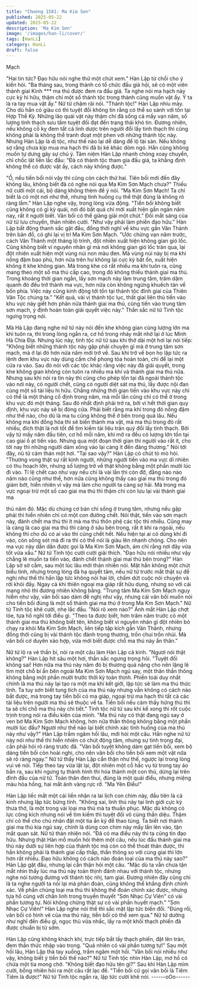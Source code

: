 ```yaml
---
title: "Chương 1581: Ma Kim Sơn"
published: 2025-05-22
updated: 2025-05-22
description: 'Ma Kim Sơn'
image: '/images/han-li/cover/'
tags: [HanLi]
category: HanLi
draft: false
---
```


Mạch

"Hai tin tức? Đạo hữu nói nghe thử một chút xem."
Hàn Lập từ chối cho ý kiến hỏi.
"Ba tháng sau, trong thành có tổ chức đấu giá hội, sẽ có một viên
thánh giai Kinh *** ma thú được đem ra đấu giá. Ta nghe nói ma
hạch này cực kỳ hi hữu, thậm chí một số thánh tộc trong thành
cũng muốn vật ấy. Ý ta là ra tay mua vật ấy."
Nữ tử chậm rãi nói.
"Thánh tộc!"
Hàn Lập nhíu mày.
Cho dù hắn có giàu có thì tuyệt đối không tin rằng có thể so sánh
với tồn tại Hợp Thể Kỳ. Những lão quái vật này thậm chí đã sống
cả mấy vạn năm, số lượng tinh thạch sưu tầm tuyệt đối đạt đến
trạng thái khó tin.
Đương nhiên, nếu không cố kỵ đem tất cả linh dược trên người
đổi lấy tinh thạch thì cũng không phài là không thể tranh đoạt một
phen với những thánh tộc này.
Nhưng Hàn Lập là dị tộc, như thế nào lại dễ dàng để lộ tài sản.
Nếu không sợ rằng chưa kịp mua ma hạch thì đã bị kẻ khác dòm
ngó. Hắn cũng không muốn tự dưng gây sự chú ý. Tâm niệm Hàn
Lập nhanh chóng xoay chuyển, chỉ chốc lát liền lắc đầu:
"Đã có thành tộc tham gia đấu giá, ta khẳng định không thể có
được vật ấy, cách này không được."

"Ồ, nếu tiền bối nói vậy thì cũng còn cách thứ hai. Tiên bối mới
đến đây không lâu, không biết đã có nghe nói qua Ma Kim Sơn
Mạch chưa?"
Thiếu nữ cười một cái, bộ dáng không thèm để ý nói.
"Ma Kim Sơn Mạch! Ta chỉ biết là có một nơi như thế, nhưng tình
huống cụ thể thật đúng là không rõ ràng lắm."
Hàn Lập nghe vậy, trong lòng vừa động.
"Tiền bối không biết cũng không có gì kỳ quái, nơi đó bất quá chỉ
mới xuất hiện gần ngàn năm nay, rất ít người biết. Vãn bối có thể
giảng giải một chút."
Đôi mắt sáng của nữ tử lưu chuyển, thản nhiên cười.
"Như vậy phải làm phiền đạo hữu."
Hàn Lập bất động thanh sắc gật đầu, đồng thời nghĩ về khu vực
gần Vân Thành trên bản đồ, có ghi lại vị trí Ma Kim Sơn Mạch.
"Ước chừng vạn năm trước, cách Vân Thành một tháng lộ trình,
đột nhiên xuất hiện không gian gió lốc. Cũng không biết vì nguyên
nhân gì mà nơi không gian gió lốc tràn qua, lại đột nhiên xuất hiện
một vùng núi non màu đen. Mà vùng núi này bị ma khí nồng đậm
bao phủ, hơn nửa trên hư không lại cực kỳ bất ổn, xuất hiện
không ít khe không gian. Mà trong khe có rất nhiều ma khí tuôn
ra, cũng mang theo một số ma thú cấp cao, trong đó không thiếu
thánh giai ma thú. Trong khoảng thời gian ngắn, lấy sơn mạch này
làm trung tâm, trăm dặm quanh đó đều trở thành ma vực, hơn
nữa còn không ngừng khuếch tán về bốn phía. Việc này cũng kinh
động tới tồn tại thánh tộc đỉnh giai của Thiên Vân Tộc chúng ta."
"Kết quả, vài vị thánh tộc lục, thất giai liên thủ tiến vào khu vực
này giết hơn phân nửa thánh giai ma thú, cũng tiến vào trung tâm
sơn mạch, ý định hoàn toàn giải quyết việc này."
Thần sắc nữ tử Tinh tộc ngưng trọng nói.

Mà Hà Lập đang nghe nữ tử này nói đến khe không gian cùng
lượng lớn ma khí tuôn ra, thì trong lòng ngẩn ra, cơ hồ trong nháy
mắt nhớ lại ở lúc Minh Hà Chia Địa. Nhưng lúc này, tinh tộc nữ tử
sau khi thở dài một hơi lại nói tiếp:
"Không biết những thánh tộc này gặp phải chuyện gì mà ở trung
tâm sơn mạch, mà ở lại đó hơn nửa năm mới trở về. Sau khi trở
về bọn họ lập tức ra lệnh đem khu vực này dùng cấm chế phong
tỏa hoàn toàn, chỉ để lại một cửa ra vào. Sau đó nói với các tộc
khác rằng việc này đã giải quyết, trong khe không gian không còn
tuôn ra nhiều ma khí và thánh giai ma thú nữa. Nhưng sau khi nói
ra tin này thì cũng cho phép tồn tại đã ngoài thánh tộc vào nơi
này, có người chết, cũng có người diệt sát ma thú, lấy được nội
đan cùng một số tài liệu hi hữu. Chẳng những thời gian tiến vào
khu vực này chỉ có thể là một tháng cố định trong năm, mà mỗi
lần cũng chỉ có thể ở trong khu vực đó một tháng. Sau đó nhất
định phải trở ra, bởi vì hết thời gian quy định, khu vực này sẽ bị
đóng cửa. Phải biết rằng ma khí trong đó nồng đậm như thế nào,
cho dù là ma tu cũng không thể ở bên trong quá lâu. Nếu không
ma khí đồng hóa thì sẽ biến thành ma vật, mà ma thú trong đó rất
nhiều, đích thật là nơi tốt để tìm kiếm tài liệu trân quý đổi lấy tinh
thạch. Bởi vậy từ mấy năm đầu tiên, cơ hồ mỗi năm, khi mở ra
đều có lượng lớn tồn tại cao giai ồ ạt tiến vào. Nhưng qua một
đoạn thời gian thì người vào rất ít, cho tới nay thì những người
dám xông vào lại càng ít đến đáng thương."
Nói tới đây, nũ tử cảm thán một hơi.
"Tại sao vậy?"
Hàn Lập có chút tò mò hỏi.
"Thương vong thật sự rất kinh người, những người tiến vào ma
vực dĩ nhiên có thu hoạch lớn, nhưng số lượng trở về thật không
bằng một phần mười lúc đi vào. Tỉ lệ chết cao như vạy nếu chỉ là
vài lần thì còn đỡ, đằng nào nào năm nào cũng như thế, hơn nữa
cũng không thấy cao giai ma thú trong đó giảm bớt, hiển nhiên vì
vậy mà làm cho người ta càng sợ hãi. Mà trong ma vực ngoại trừ
một số cao giai ma thú thì thậm chí còn lưu lại vài thánh giai ma

thú năm đó. Mặc dù chúng cơ bản chỉ sống ở trung tâm, nhưng
nếu gặp phải thì hiển nhiên chỉ có một con đường chết. Nói thật,
tiến vào sơn mạch này, đánh chết ma thú thì ít mà ma thú thôn
phệ các tộc thì nhiều. Cũng may là càng là cao giai ma thú thì
càng ở sâu bên trong, rất ít khi ra ngoài, nếu không thì cho dù có
ai vào thì cũng chết hết. Nếu hiện tại ai có dũng khí đi vào, còn
sống sót mà đi ra thì có thể nói là giàu lên nhanh chóng. Cho nên
ma vực này dần dần được gọi là Ma Kim Sơn Mạch, ám chỉ rằng
nơi đây vừa tốt vừa xấu."
Nữ tử Tinh tộc cười cười giải thích.
"Đạo hữu nói nhiều như vậy chẳng lẽ muốn ta tiến vào, đánh chết
thánh giai mai thú bên trong?"
Hàn Lập sờ sờ cằm, sau một lúc lâu mới thản nhiên nói.
Mặt hắn không một chút biểu tình, nhưng trong lòng đã hạ quyết
tâm, nếu nữ tử trước mắt thật sự đề nghị như thế thì hắn lập tức
không nói hai lời, chấm dứt cuộc nói chuyện và rời khỏi đây. Ngay
cả khi thiên ngoại ma giáp rất hữu dụng, nhưng so với cái mạng
nhỏ thì đương nhiên không bằng.
"Trung tâm Ma Kim Sơn Mạch nguy hiểm như vậy, vãn bối sao
dám đề nghị như vậy, nhưng cái vãn bối muốn nói cho tiền bối
đúng là một số thánh giai ma thú ở trong Ma Km Sơn Mạch."
Nữ tử Tinh tộc khẽ cười, nhẹ lắc đầu.
"Nói rõ xem nào?"
Ánh mắt Hàn Lập chợt lóe, tựa hồ nghĩ tới điều gì.
"Theo ta được biết, hơn trăm năm trước có một thánh giai ma thú
không biết tên, không biết vì nguyên nhân gì đột nhiên bỏ chạy ra
khỏi Ma Kim Sơn Mạch, liên tiếp tập kích gần Vân Thành, nhưng
đồng thời cũng bị vài thánh tộc đánh trọng thương, trốn chui trốn
nhủi. Mà vãn bối cơ duyên xảo hợp, vừa mới biết được chỗ ma
thú này ẩn thân."

Nữ tử lộ ra vẻ thần bí, nói ra một câu làm Hàn Lập cả kinh.
"Ngươi nói thật không?"
Hàn Lập hít sâu một hơi, thần sắc ngưng trọng hỏi.
"Tuyệt đối không sai! Hơn nữa ma thú này năm đó bị thương quá
nặng cho nên lặng lẽ tìm một chỗ bí ẩn bên ngoài Ma Kim Sơn
Mạch ngủ say, một thân thần thông không bằng một phần mười
trước thời kỳ toàn thịnh. Phiền toái duy nhất chính là ma thú này
lại tạo ra một ma khí kết giới, lập tức sẽ làm ma thú thức tỉnh. Ta
tuy sơn biết tung tích của ma thú này nhưng vẫn không có cách
nào bắt được, mà trong tay tiền bối có ma giáp, ngoại trừ ma hạch
thì tất cả các tài liệu trên người ma thú sẽ thuộc về ta. Tiền bối
nếu cảm thấy hứng thú thì ta sẽ chỉ chỗ ma thú này chi tiết."
Tinh tộc nữ tử sau khi kể xong thì rốt cuộc trịnh trọng nói ra điều
kiện của mình.
"Ma thú này có thật đang ngủ say ở ven bờ Ma Kim Sơn Mạch
không, hơn nữa thần thông không bằng một phần mười lúc đầu?
Ngươi như thế nào lại biết chính xác tình huống của ma thú này
như vậy?"
Hàn Lập trầm ngâm hồi lâu, mới hỏi một câu.
Hắn nghe nữ tử này nói như thế thì hiển nhiên có chút động tâm,
nhưng sự tình trọng đại, cần phải hỏi rõ ràng trước đã.
"Vãn bối tuyệt không dám gạt tiền bối, xem bộ dáng tiền bối còn
hoài nghi, cho nên vãn bối cho tiền bối xem một vật nữa sẽ rõ
ràng ngay."
Nữ tử thấy Hàn Lập cẩn thận như thế, ngược lại trong lòng vui vẻ
nói. Tiếp theo tay vừa lật lại, đột nhiên một cỗ hắc vụ từ trong tay
áo bắn ra, sau khi ngưng tụ thành hình thì hóa thành một con thú,
dừng lại trên đỉnh đầu của nữ tử. Toàn thân đen thui, đúng là một
quái điểu, nhưng miệng màu hỏa hồng, hai mắt ánh vàng rực rỡ.
"Ma Yên Điều!"

Hàn Lập liếc mắt một cái liền nhận ra lai lịch con chim này, đầu
tiên là cả kinh nhưng lập tức bừng tỉnh.
"Không sai, linh thú này tại linh giới cực kỳ thưa thớ, là một trong
vài loại ma thú mà ta thuần phục. Mặc dù không có lực công kích
nhưng nói về tìm kiếm thì tuyệt đối vô cùng thần diệu. Thậm chí
có thể cho chủ nhân đặt một tia ấn ký để thao túng. Ta biết nơi
thánh giai ma thú kia ngủ say, chính là dùng con chim này mấy
lần lẻn vào, tận mắt quan sát.
Nữ tử thản nhiên nói.
"Đã có ma điểu này thì ta cũng tin đạo hữu. Nhưng thật Hàn mỗ
muốn hỏi thêm một câu, nếu lúc đầu thánh giai ma thú này dưới
sự liên hợp của thánh tộc mà còn có thể thoát thân được, thì hắn
không phải là thánh giai cấp thấp, thần thông so với cùng giai thì
lớn hơn rất nhiều. Đạo hữu không có cách nào đoán loại của ma
thú này sao?"
Hàn Lập gật đầu, nhưng lại cẩn thận hỏi một câu.
"Mặc dù ta vẫn chưa tận mắt nhìn thấy lúc ma thú này toàn thịnh
đánh nhau với thánh tộc, nhưng nghe nói tương đương với thánh
tộc nhị, tam giai. Đương nhiên đây cũng chỉ là ta nghe người ta
nói lại mà phán đoán, cũng không thể khẳng định chính xác. Về
phần chủng loại ma thú thì không thể đoán chính xác được,
nhưng tựa hồ cùng với chân linh trong truyền thuyết "Sơn Nhạc
Cự Viên" có vài phần tương tự. Nói không chừng thật sự có vài
phần huyết mạch."
"Sơn Nhạc Cự Viên!"
Hàn Lập nghe nói thế thì sắc mặt lập tức biến đổi.
"Đúng rồi, vãn bối có hình vẽ của ma thú này, tiền bối có thể xem
qua."
Nữ tử dường như nghĩ đến điều gì, ngọc thủ vừa nhấc, lấy ra một
khối thạch phiến đã được chuẩn bị từ sớm.

Hàn Lập cũng không khách khí, trực tiếp bắt lấy thạch phiến, đặt
lên trán, đem thần thức nhập vào trong.
"Quả nhiên có vài phần tương tự!"
Sau một hồi lâu, Hàn Lập thả tay xuống, trầm ngâm một hồi.
"Vãn bối nói nhiều như vậy, không biết ý tiền bối thế nào?"
Nữ tử Tinh tộc nhìn Hàn Lập, mơ hồ có chứa một tia mong chờ.
"Không biết đạo hữu tên gì?"
Sau khi Hàn Lập mỉm cười, bỗng nhiên hỏi ra một câu rất lạc đề.
"Tiền bối cứ gọi vãn bối là Tiêm Tiêm là được!"
Nữ tử Tinh tộc ngẩn ra, lập tức cười khẽ nói.
------oOo------
